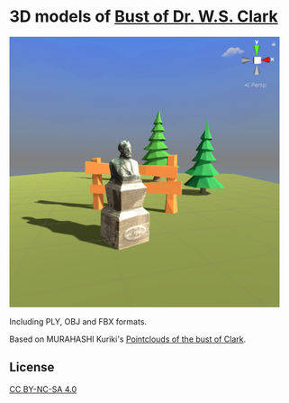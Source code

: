 # 3D models of [Bust of Dr. W.S. Clark](https://www.global.hokudai.ac.jp/dhu/page/Clark.html)

<img src="https://github.com/Tsurumiya/Clark_3D/blob/master/clark_image.png" width="480">

Including PLY, OBJ and FBX formats.

Based on MURAHASHI Kuriki's [Pointclouds of the bust of Clark](https://github.com/mkuriki1990/pointclouds_clark).

## License
[CC BY-NC-SA 4.0](https://creativecommons.org/licenses/by-nc-sa/4.0/deed.ja)
